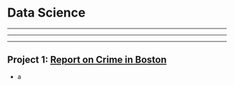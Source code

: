 # Data Science
***
___
---
## Project 1: **[Report on Crime in Boston](https://richdait.github.io/Extra-Credit---Crime-in-Boston/)**
* a
